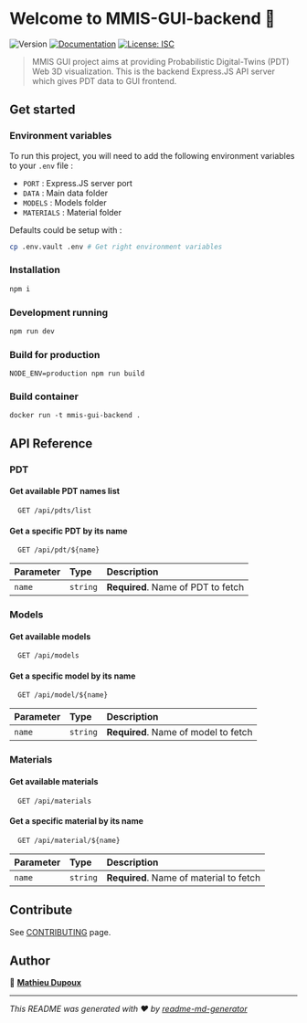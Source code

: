 # Welcome to MMIS-GUI-backend 👋

![Version](https://img.shields.io/badge/version-0.1.0-blue.svg?cacheSeconds=2592000)
[![Documentation](https://img.shields.io/badge/documentation-yes-brightgreen.svg)](doc/README.md)
[![License: ISC](https://img.shields.io/badge/License-ISC-yellow.svg)](#)

> MMIS GUI project aims at providing Probabilistic Digital-Twins (PDT) Web 3D visualization. This is the backend Express.JS API server which gives PDT data to GUI frontend.

## Get started

### Environment variables

To run this project, you will need to add the following environment variables to your `.env` file :

-   `PORT` : Express.JS server port
-   `DATA` : Main data folder
-   `MODELS` : Models folder
-   `MATERIALS` : Material folder

Defaults could be setup with :

```sh
cp .env.vault .env # Get right environment variables
```

### Installation

```sh
npm i
```

### Development running

```sh
npm run dev
```

### Build for production

```
NODE_ENV=production npm run build
```

### Build container

```
docker run -t mmis-gui-backend .
```

## API Reference

### PDT

#### Get available PDT names list

```http
  GET /api/pdts/list
```

#### Get a specific PDT by its name

```http
  GET /api/pdt/${name}
```

| Parameter | Type     | Description                        |
| :-------- | :------- | :--------------------------------- |
| `name`    | `string` | **Required**. Name of PDT to fetch |

### Models

#### Get available models

```http
  GET /api/models
```

#### Get a specific model by its name

```http
  GET /api/model/${name}
```

| Parameter | Type     | Description                          |
| :-------- | :------- | :----------------------------------- |
| `name`    | `string` | **Required**. Name of model to fetch |

### Materials

#### Get available materials

```http
  GET /api/materials
```

#### Get a specific material by its name

```http
  GET /api/material/${name}
```

| Parameter | Type     | Description                             |
| :-------- | :------- | :-------------------------------------- |
| `name`    | `string` | **Required**. Name of material to fetch |

## Contribute

See [CONTRIBUTING](/backend/CONTRIBUTING.md) page.

## Author

👤 **[Mathieu Dupoux](mailto:mdupoux@bordeaux-inp.fr)**

---

_This README was generated with ❤️ by [readme-md-generator](https://github.com/kefranabg/readme-md-generator)_

